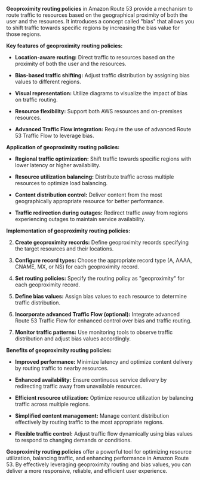 **Geoproximity routing policies** in Amazon Route 53 provide a mechanism to route traffic to resources based on the geographical proximity of both the user and the resources. It introduces a concept called "bias" that allows you to shift traffic towards specific regions by increasing the bias value for those regions.

**Key features of geoproximity routing policies:**

- **Location-aware routing:** Direct traffic to resources based on the proximity of both the user and the resources.
    
- **Bias-based traffic shifting:** Adjust traffic distribution by assigning bias values to different regions.
    
- **Visual representation:** Utilize diagrams to visualize the impact of bias on traffic routing.
    
- **Resource flexibility:** Support both AWS resources and on-premises resources.
    
- **Advanced Traffic Flow integration:** Require the use of advanced Route 53 Traffic Flow to leverage bias.
    

**Application of geoproximity routing policies:**

- **Regional traffic optimization:** Shift traffic towards specific regions with lower latency or higher availability.
    
- **Resource utilization balancing:** Distribute traffic across multiple resources to optimize load balancing.
    
- **Content distribution control:** Deliver content from the most geographically appropriate resource for better performance.
    
- **Traffic redirection during outages:** Redirect traffic away from regions experiencing outages to maintain service availability.
    

**Implementation of geoproximity routing policies:**

2. **Create geoproximity records:** Define geoproximity records specifying the target resources and their locations.
    
4. **Configure record types:** Choose the appropriate record type (A, AAAA, CNAME, MX, or NS) for each geoproximity record.
    
6. **Set routing policies:** Specify the routing policy as "geoproximity" for each geoproximity record.
    
8. **Define bias values:** Assign bias values to each resource to determine traffic distribution.
    
10. **Incorporate advanced Traffic Flow (optional):** Integrate advanced Route 53 Traffic Flow for enhanced control over bias and traffic routing.
    
12. **Monitor traffic patterns:** Use monitoring tools to observe traffic distribution and adjust bias values accordingly.
    

**Benefits of geoproximity routing policies:**

- **Improved performance:** Minimize latency and optimize content delivery by routing traffic to nearby resources.
    
- **Enhanced availability:** Ensure continuous service delivery by redirecting traffic away from unavailable resources.
    
- **Efficient resource utilization:** Optimize resource utilization by balancing traffic across multiple regions.
    
- **Simplified content management:** Manage content distribution effectively by routing traffic to the most appropriate regions.
    
- **Flexible traffic control:** Adjust traffic flow dynamically using bias values to respond to changing demands or conditions.
    

**Geoproximity routing policies** offer a powerful tool for optimizing resource utilization, balancing traffic, and enhancing performance in Amazon Route 53. By effectively leveraging geoproximity routing and bias values, you can deliver a more responsive, reliable, and efficient user experience.
